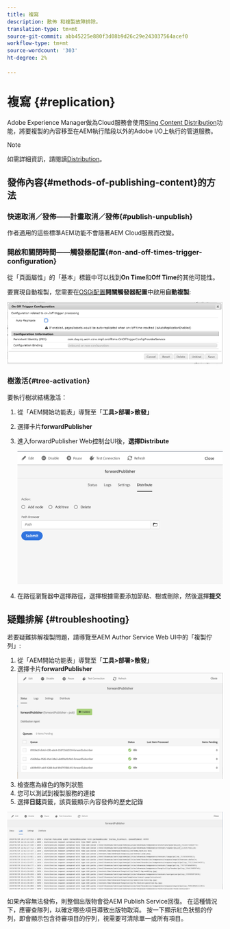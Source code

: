 ```yaml
---
title: 複寫
description: 散佈 和複製故障排除。
translation-type: tm+mt
source-git-commit: abb45225e880f3d08b9d26c29e243037564acef0
workflow-type: tm+mt
source-wordcount: '303'
ht-degree: 2%

---
```



# 複寫 {#replication}

Adobe Experience Manager做為Cloud服務會使用[Sling Content Distribution](https://sling.apache.org/documentation/bundles/content-distribution.html)功能，將要複製的內容移至在AEM執行階段以外的Adobe I/O上執行的管道服務。

>[!NOTE]
>
>如需詳細資訊，請閱讀[Distribution](/help/core-concepts/architecture.md#content-distribution)。

## 發佈內容{#methods-of-publishing-content}的方法

### 快速取消／發佈——計畫取消／發佈{#publish-unpublish}

作者適用的這些標準AEM功能不會隨著AEM Cloud服務而改變。

### 開啟和關閉時間——觸發器配置{#on-and-off-times-trigger-configuration}

從「頁面屬性」的「基本」標籤中可以找到&#x200B;**On Time**&#x200B;和&#x200B;**Off Time**&#x200B;的其他可能性。[](/help/sites-cloud/authoring/fundamentals/page-properties.md#basic)

要實現自動複製，您需要在[OSGi配置](/help/implementing/deploying/configuring-osgi.md)**開關觸發器配置**&#x200B;中啟用&#x200B;**自動複製**:

![OSGi On Off觸發器配置](/help/operations/assets/replication-on-off-trigger.png)

### 樹激活{#tree-activation}

要執行樹狀結構激活：

1. 從「AEM開始功能表」導覽至「**工具>部署>散發」**
2. 選擇卡片&#x200B;**forwardPublisher**
3. 進入forwardPublisher Web控制台UI後，**選擇Distribute**

   ![散](assets/distribute.png "發")
4. 在路徑瀏覽器中選擇路徑，選擇根據需要添加節點、樹或刪除，然後選擇&#x200B;**提交**

## 疑難排解 {#troubleshooting}

若要疑難排解複製問題，請導覽至AEM Author Service Web UI中的「複製佇列」:

1. 從「AEM開始功能表」導覽至「**工具>部署>散發」**
2. 選擇卡片&#x200B;**forwardPublisher**
   ![狀](assets/status.png "態")
3. 檢查應為綠色的隊列狀態
4. 您可以測試到複製服務的連接
5. 選擇&#x200B;**日誌**&#x200B;頁籤，該頁籤顯示內容發佈的歷史記錄

![日](assets/logs.png "志")

如果內容無法發佈，則整個出版物會從AEM Publish Service回復。
在這種情況下，應審查隊列，以確定哪些項目導致出版物取消。 按一下顯示紅色狀態的佇列，即會顯示包含待審項目的佇列，視需要可清除單一或所有項目。
